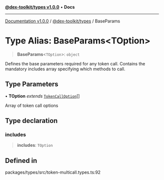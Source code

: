[**@dex-toolkit/types v1.0.0**](../README.md) • **Docs**

***

[Documentation v1.0.0](../../../packages.md) / [@dex-toolkit/types](../README.md) / BaseParams

# Type Alias: BaseParams\<TOption\>

> **BaseParams**\<`TOption`\>: `object`

Defines the base parameters required for any token call.
Contains the mandatory includes array specifying which methods to call.

## Type Parameters

• **TOption** *extends* [`TokenCallOption`](TokenCallOption.md)[]

Array of token call options

## Type declaration

### includes

> **includes**: `TOption`

## Defined in

packages/types/src/token-multicall.types.ts:92
